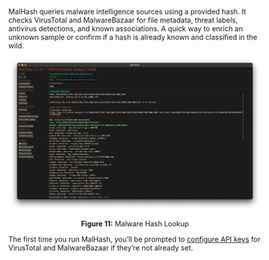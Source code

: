 MalHash queries malware intelligence sources using a provided hash. It checks VirusTotal and MalwareBazaar for file metadata, threat labels, antivirus detections, and known associations. A quick way to enrich an unknown sample or confirm if a hash is already known and classified in the wild.

![Malware Hash Lookup](../images/malhash.png)

<p align="center"><strong>Figure 11:</strong> Malware Hash Lookup</p>

The first time you run MalHash, you’ll be prompted to [configure API keys](../configuration/api-configuration.md) for VirusTotal and MalwareBazaar if they’re not already set.

